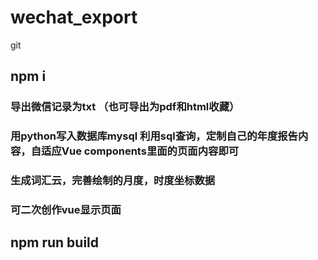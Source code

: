 # wechat_export

git 

## npm i

### 导出微信记录为txt （也可导出为pdf和html收藏）

### 用python写入数据库mysql 利用sql查询，定制自己的年度报告内容，自适应Vue components里面的页面内容即可

### 生成词汇云，完善绘制的月度，时度坐标数据

### 可二次创作vue显示页面

## npm run build
